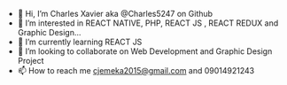- 👋 Hi, I’m Charles Xavier aka @Charles5247 on Github
- 👀 I’m interested in REACT NATIVE, PHP, REACT JS , REACT REDUX and Graphic Design...
- 🌱 I’m currently learning REACT JS
- 💞️ I’m looking to collaborate on Web Development and Graphic Design Project
- 📫 How to reach me cjemeka2015@gmail.com and 09014921243

<!---
Charles5247/Charles5247 is a ✨ special ✨ repository because its `README.md` (this file) appears on your GitHub profile.
You can click the Preview link to take a look at your changes.
--->
